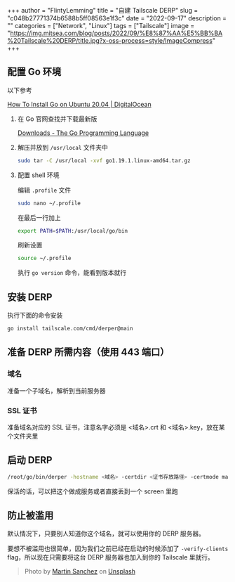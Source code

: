 +++
author = "FlintyLemming"
title = "自建 Tailscale DERP"
slug = "c048b27771374b6588b5ff08563e1f3c"
date = "2022-09-17"
description = ""
categories = ["Network", "Linux"]
tags = ["Tailscale"]
image = "https://img.mitsea.com/blog/posts/2022/09/%E8%87%AA%E5%BB%BA%20Tailscale%20DERP/title.jpg?x-oss-process=style/ImageCompress"
+++

## 配置 Go 环境

以下参考 

[How To Install Go on Ubuntu 20.04 | DigitalOcean](https://www.digitalocean.com/community/tutorials/how-to-install-go-on-ubuntu-20-04)

1. 在 Go 官网查找并下载最新版
    
    [Downloads - The Go Programming Language](https://go.dev/dl/)
    
2. 解压并放到 `/usr/local` 文件夹中
    
    ```bash
    sudo tar -C /usr/local -xvf go1.19.1.linux-amd64.tar.gz
    ```
    
3. 配置 shell 环境
    
    编辑 `.profile` 文件
    
    ```bash
    sudo nano ~/.profile
    ```
    
    在最后一行加上
    
    ```bash
    export PATH=$PATH:/usr/local/go/bin
    ```
    
    刷新设置
    
    ```bash
    source ~/.profile
    ```
    
    执行 `go version` 命令，能看到版本就行
    

## 安装 DERP

执行下面的命令安装

```bash
go install tailscale.com/cmd/derper@main
```

## 准备 DERP 所需内容（使用 443 端口）

### 域名

准备一个子域名，解析到当前服务器

### SSL 证书

准备域名对应的 SSL 证书，注意名字必须是 <域名>.crt 和 <域名>.key，放在某个文件夹里

## 启动 DERP

```bash
/root/go/bin/derper -hostname <域名> -certdir <证书存放路径> -certmode manual -verify-clients
```

保活的话，可以把这个做成服务或者直接丢到一个 screen 里跑

## 防止被滥用

默认情况下，只要别人知道你这个域名，就可以使用你的 DERP 服务器。

要想不被滥用也很简单，因为我们之前已经在启动的时候添加了 `-verify-clients` flag，所以现在只需要将这台 DERP 服务器也加入到你的 Tailscale 里就行。

> Photo by [Martin Sanchez](https://unsplash.com/@martinsanchez?utm_source=unsplash&utm_medium=referral&utm_content=creditCopyText) on [Unsplash](https://unsplash.com/s/photos/global?utm_source=unsplash&utm_medium=referral&utm_content=creditCopyText)
  